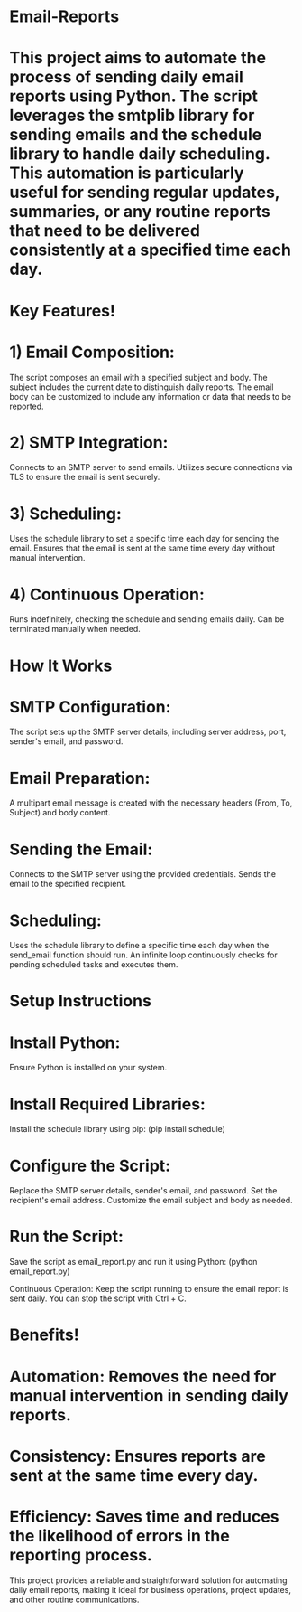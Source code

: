 # Email-Reports

# This project aims to automate the process of sending daily email reports using Python. The script leverages the smtplib library for sending emails and the schedule library to handle daily scheduling. This automation is particularly useful for sending regular updates, summaries, or any routine reports that need to be delivered consistently at a specified time each day.

# Key Features!
# 1) Email Composition:

The script composes an email with a specified subject and body.
The subject includes the current date to distinguish daily reports.
The email body can be customized to include any information or data that needs to be reported.

# 2) SMTP Integration:

Connects to an SMTP server to send emails.
Utilizes secure connections via TLS to ensure the email is sent securely.

# 3) Scheduling:

Uses the schedule library to set a specific time each day for sending the email.
Ensures that the email is sent at the same time every day without manual intervention.

# 4) Continuous Operation:

Runs indefinitely, checking the schedule and sending emails daily.
Can be terminated manually when needed.


# How It Works
# SMTP Configuration:

The script sets up the SMTP server details, including server address, port, sender's email, and password.

# Email Preparation:

A multipart email message is created with the necessary headers (From, To, Subject) and body content.

# Sending the Email:

Connects to the SMTP server using the provided credentials.
Sends the email to the specified recipient.

# Scheduling:

Uses the schedule library to define a specific time each day when the send_email function should run.
An infinite loop continuously checks for pending scheduled tasks and executes them.


# Setup Instructions
# Install Python:
Ensure Python is installed on your system.

# Install Required Libraries:
Install the schedule library using pip: (pip install schedule)


# Configure the Script:

Replace the SMTP server details, sender's email, and password.
Set the recipient's email address.
Customize the email subject and body as needed.

# Run the Script:
Save the script as email_report.py and run it using Python: (python email_report.py)

Continuous Operation:
Keep the script running to ensure the email report is sent daily. You can stop the script with Ctrl + C.

# Benefits!
# Automation: Removes the need for manual intervention in sending daily reports.
# Consistency: Ensures reports are sent at the same time every day.
# Efficiency: Saves time and reduces the likelihood of errors in the reporting process.

This project provides a reliable and straightforward solution for automating daily email reports, making it ideal for business operations, project updates, and other routine communications.
